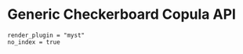 # Generic Checkerboard Copula API

```{autodoc2-object} ccrvam.checkerboard.gencopula
render_plugin = "myst"
no_index = true
```